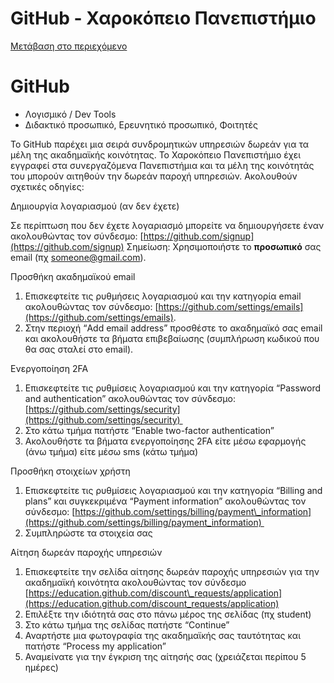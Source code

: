 GitHub - Χαροκόπειο Πανεπιστήμιο
===============

[Μετάβαση στο περιεχόμενο](https://www.hua.gr/portal/github/#content "Μετάβαση στο περιεχόμενο")

GitHub
======

*   Λογισμικό / Dev Tools
*   Διδακτικό προσωπικό, Ερευνητικό προσωπικό, Φοιτητές

Το GitHub παρέχει μια σειρά συνδρομητικών υπηρεσιών δωρεάν για τα μέλη της ακαδημαϊκής κοινότητας. Το Χαροκόπειο Πανεπιστήμιο έχει εγγραφεί στα συνεργαζόμενα Πανεπιστήμια και τα μέλη της κοινότητάς του μπορούν αιτηθούν την δωρεάν παροχή υπηρεσιών. Ακολουθούν σχετικές οδηγίες:

Δημιουργία λογαριασμού (αν δεν έχετε)

Σε περίπτωση που δεν έχετε λογαριασμό μπορείτε να δημιουργήσετε έναν ακολουθώντας τον σύνδεσμο: [https://github.com/signup](https://github.com/signup) Σημείωση: Χρησιμοποιήστε το **προσωπικό** σας email (πχ someone@gmail.com). 

Προσθήκη ακαδημαϊκού email

1.  Επισκεφτείτε τις ρυθμήσεις λογαριασμού και την κατηγορία email ακολουθώντας τον σύνδεσμο: [https://github.com/settings/emails](https://github.com/settings/emails).
2.  Στην περιοχή “Add email address” προσθέστε το ακαδημαϊκό σας email και ακολουθήστε τα βήματα επιβεβαίωσης (συμπλήρωση κωδικού που θα σας σταλεί στο email).

Ενεργοποίηση 2FA

1.  Επισκεφτείτε τις ρυθμίσεις λογαριασμού και την κατηγορία “Password and authentication” ακολουθώντας τον σύνδεσμο: [https://github.com/settings/security](https://github.com/settings/security) 
2.  Στο κάτω τμήμα πατήστε “Enable two-factor authentication” 
3.  Ακολουθήστε τα βήματα ενεργοποίησης 2FA είτε μέσω εφαρμογής (άνω τμήμα) είτε μέσω sms (κάτω τμήμα)

Προσθήκη στοιχείων χρήστη

1.  Επισκεφτείτε τις ρυθμίσεις λογαριασμού και την κατηγορία “Billing and plans” και συγκεκριμένα “Payment information” ακολουθώντας τον σύνδεσμο: [https://github.com/settings/billing/payment\_information](https://github.com/settings/billing/payment_information) 
2.  Συμπληρώστε τα στοιχεία σας 

Αίτηση δωρεάν παροχής υπηρεσιών

1.  Επισκεφτείτε την σελίδα αίτησης δωρεάν παροχής υπηρεσιών για την ακαδημαϊκή κοινότητα ακολουθώντας τον σύνδεσμο [https://education.github.com/discount\_requests/application](https://education.github.com/discount_requests/application)
2.  Επιλέξτε την ιδιότητά σας στο πάνω μέρος της σελίδας (πχ student) 
3.  Στο κάτω τμήμα της σελίδας πατήστε “Continue” 
4.  Αναρτήστε μια φωτογραφία της ακαδημαϊκής σας ταυτότητας και πατήστε “Process my application”
5.  Αναμείνατε για την έγκριση της αίτησής σας (χρειάζεται περίπου 5 ημέρες)
